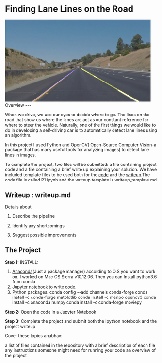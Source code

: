 # **Finding Lane Lines on the Road** 
<img src="findings/Fixed-the-x&y's/whiteCarLaneSwitch_output.jpg" width="480" />
Overview
---

When we drive, we use our eyes to decide where to go.  The lines on the road that show us where the lanes are act as our constant reference for where to steer the vehicle.  Naturally, one of the first things we would like to do in developing a self-driving car is to automatically detect lane lines using an algorithm.

In this project I used Python and OpenCV( Open-Source Computer Vision-a package that has many useful tools for analyzing images) to detect lane lines in images.

To complete the project, two files will be submitted: a file containing project code and a file containing a brief write up explaining your solution. We have included template files to be used both for the [code](https://github.com/udacity/CarND-LaneLines-P1/blob/master/P1.ipynb) and the [writeup](https://github.com/udacity/CarND-LaneLines-P1/blob/master/writeup_template.md).The code file is called P1.ipynb and the writeup template is writeup_template.md 



Writeup : [writeup.md](https://github.com/anubhav0fnu/Lane-detection-in-video-stream/blob/master/writeup.md)
---
Details about 

1. Describe the pipeline

2. Identify any shortcomings

3. Suggest possible improvements

The Project
---
**Step 1:** 
INSTALL:
1. [Anaconda](https://conda.io/docs/user-guide/install/index.html)(Just a package manager) according to O.S you want to work on. I worked on Mac OS Sierra v10.12.06. 
   Then you can Install python3.6 from conda
2. [Jupyter notebook](http://jupyter.readthedocs.io/en/latest/install.html) to write [code](https://github.com/anubhav0fnu/Lane-detection-in-video-stream/blob/master/P1.ipynb).
3. Python packages.
    conda config --add channels conda-forge
    conda install -c conda-forge matplotlib 
    conda install -c menpo opencv3
    conda install -c anaconda numpy
    conda install -c conda-forge moviepy


**Step 2:** Open the code in a Jupyter Notebook

**Step 3:** Complete the project and submit both the Ipython notebook and the project writeup

Cover these topics anubhav:

a list of files contained in the repository with a brief description of each file
any instructions someone might need for running your code
an overview of the project
